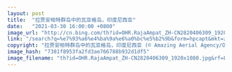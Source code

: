 ```yaml
---
layout: post
title:  "拉贾安帕特群岛中的瓦亚格岛，印度尼西亚"
date:   "2021-03-30 16:00:00 +0800"
image_url: "http://cn.bing.com/th?id=OHR.RajaAmpat_ZH-CN2820406309_1920x1080.jpg&rf=LaDigue_1920x1080.jpg&pid=hp"
link: "/search?q=%e7%93%a6%e4%ba%9a%e6%a0%bc%e5%b2%9b&form=hpcapt&mkt=zh-cn"
copyright: "拉贾安帕特群岛中的瓦亚格岛，印度尼西亚 (© Amazing Aerial Agency/Offset by Shutterstock)"
image_hash: "7381f8953fa2fd3ae766788b932d1df5"
image_filename: "th?id=OHR.RajaAmpat_ZH-CN2820406309_1920x1080.jpg&rf=LaDigue_1920x1080.jpg&pid=hp"
---
```

